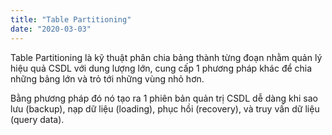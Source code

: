 ```yaml
---
title: "Table Partitioning"
date: "2020-03-03"
---
```


Table Partitioning là kỹ thuật phân chia bảng thành từng đoạn nhằm quản lý hiệu quả CSDL với dung lượng lớn, cung cấp 1 phương pháp khác để chia những bảng lớn và trỏ tới những vùng nhỏ hơn.

Bằng phương pháp đó nó tạo ra 1 phiên bản quản trị CSDL dễ dàng khi sao lưu (backup), nạp dữ liệu (loading), phục hồi (recovery), và truy vấn dữ liệu (query data).

